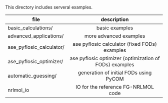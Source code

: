 
This directory includes serveral examples.

| file 	| description |  
| ------------- |:-------------:|
| basic_calculations/ | basic examples | 
| advanced_applications/ | more advanced examples | 
| ase_pyflosic_calculator/ | ase pyflosic calculator (fixed FODs) examples | 
| ase_pyflosic_optimizer/ | ase pyflosic optimizer (optimization of FODs) examples | 
| automatic_guessing/ | generation of initial FODs using PyCOM | 
| nrlmol_io | IO for the reference FG-NRLMOL code |   

